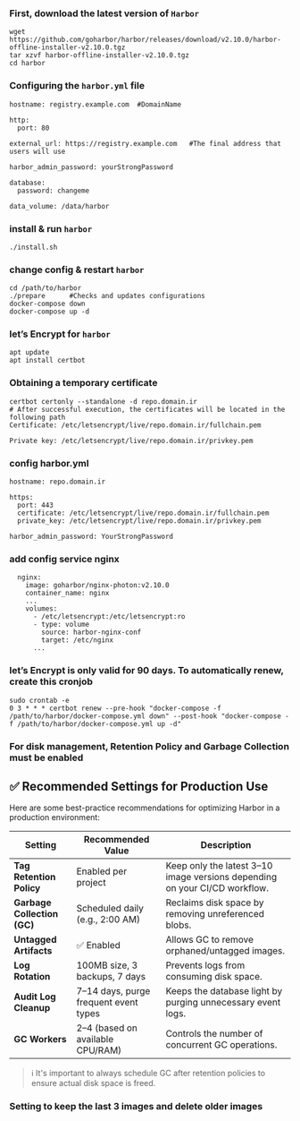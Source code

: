 ### First, download the latest version of `Harbor`
```
wget https://github.com/goharbor/harbor/releases/download/v2.10.0/harbor-offline-installer-v2.10.0.tgz
tar xzvf harbor-offline-installer-v2.10.0.tgz
cd harbor
```
### Configuring the `harbor.yml` file
```
hostname: registry.example.com  #DomainName

http:
  port: 80

external_url: https://registry.example.com   #The final address that users will use

harbor_admin_password: yourStrongPassword

database:
  password: changeme

data_volume: /data/harbor

```
### install & run `harbor`
```
./install.sh
```
### change config & restart `harbor`
```
cd /path/to/harbor
./prepare      #Checks and updates configurations
docker-compose down
docker-compose up -d

```
### let’s Encrypt for `harbor`
```
apt update
apt install certbot
``` 
### Obtaining a temporary certificate
```
certbot certonly --standalone -d repo.domain.ir
# After successful execution, the certificates will be located in the following path
Certificate: /etc/letsencrypt/live/repo.domain.ir/fullchain.pem

Private key: /etc/letsencrypt/live/repo.domain.ir/privkey.pem

```
### config harbor.yml
```
hostname: repo.domain.ir

https:
  port: 443
  certificate: /etc/letsencrypt/live/repo.domain.ir/fullchain.pem
  private_key: /etc/letsencrypt/live/repo.domain.ir/privkey.pem

harbor_admin_password: YourStrongPassword

```
### add config service nginx
```
  nginx:
    image: goharbor/nginx-photon:v2.10.0
    container_name: nginx
    ...
    volumes:
      - /etc/letsencrypt:/etc/letsencrypt:ro
      - type: volume
        source: harbor-nginx-conf
        target: /etc/nginx
      ...

```
### let’s Encrypt is only valid for 90 days. To automatically renew, create this cronjob
```
sudo crontab -e
0 3 * * * certbot renew --pre-hook "docker-compose -f /path/to/harbor/docker-compose.yml down" --post-hook "docker-compose -f /path/to/harbor/docker-compose.yml up -d"

```
### For disk management, Retention Policy and Garbage Collection must be enabled
## ✅ Recommended Settings for Production Use

Here are some best-practice recommendations for optimizing Harbor in a production environment:

| Setting                    | Recommended Value                          | Description                                                                 |
|----------------------------|--------------------------------------------|-----------------------------------------------------------------------------|
| **Tag Retention Policy**   | Enabled per project                        | Keep only the latest 3–10 image versions depending on your CI/CD workflow. |
| **Garbage Collection (GC)**| Scheduled daily (e.g., 2:00 AM)            | Reclaims disk space by removing unreferenced blobs.                         |
| **Untagged Artifacts**     | ✅ Enabled                                 | Allows GC to remove orphaned/untagged images.                               |
| **Log Rotation**           | 100MB size, 3 backups, 7 days              | Prevents logs from consuming disk space.                                    |
| **Audit Log Cleanup**      | 7–14 days, purge frequent event types      | Keeps the database light by purging unnecessary event logs.                 |
| **GC Workers**             | 2–4 (based on available CPU/RAM)           | Controls the number of concurrent GC operations.                            |

> ℹ️ It's important to always schedule GC after retention policies to ensure actual disk space is freed.
### Setting to keep the last 3 images and delete older images


